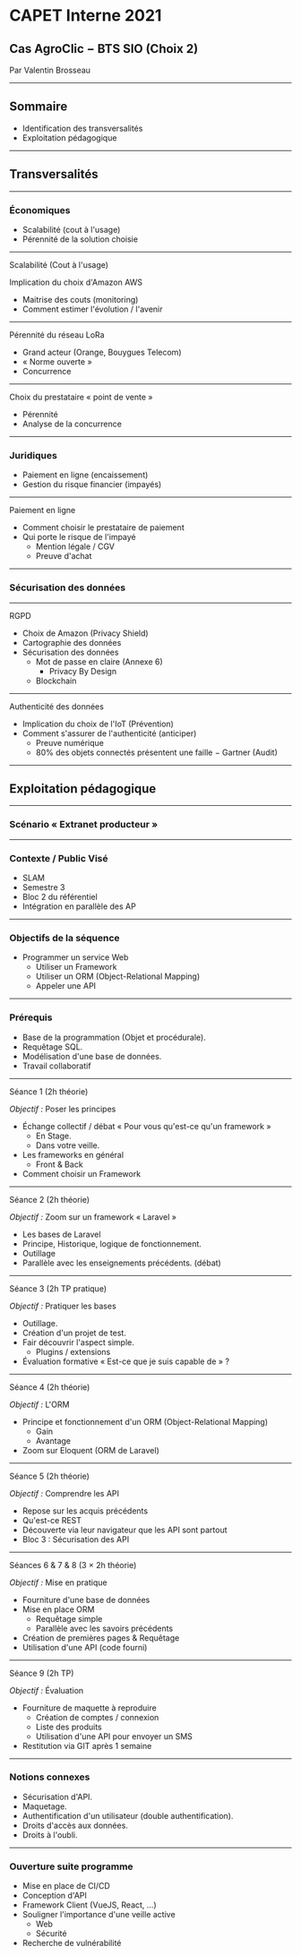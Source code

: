 # CAPET Interne 2021

## Cas AgroClic − BTS SIO (Choix 2)

Par Valentin Brosseau

---

## Sommaire

- Identification des transversalités
- Exploitation pédagogique

---

## Transversalités

---

### Économiques

- Scalabilité (cout à l'usage)
- Pérennité de la solution choisie

---

Scalabilité (Cout à l'usage)

Implication du choix d'Amazon AWS

- Maitrise des couts (monitoring)
- Comment estimer l'évolution / l'avenir

---

Pérennité du réseau LoRa

- Grand acteur (Orange, Bouygues Telecom)
- « Norme ouverte »
- Concurrence

---

Choix du prestataire « point de vente »

- Pérennité
- Analyse de la concurrence

---

### Juridiques

- Paiement en ligne (encaissement)
- Gestion du risque financier (impayés)

---

Paiement en ligne

- Comment choisir le prestataire de paiement
- Qui porte le risque de l'impayé
  - Mention légale / CGV
  - Preuve d'achat

---

### Sécurisation des données

---

RGPD

- Choix de Amazon (Privacy Shield)
- Cartographie des données
- Sécurisation des données
  - Mot de passe en claire (Annexe 6)
    - Privacy By Design
  - Blockchain

---

Authenticité des données

- Implication du choix de l'IoT (Prévention)
- Comment s'assurer de l'authenticité (anticiper)
  - Preuve numérique
  - 80% des objets connectés présentent une faille − Gartner (Audit)

---

## Exploitation pédagogique

---

### Scénario « Extranet producteur »

---

### Contexte / Public Visé

- SLAM
- Semestre 3
- Bloc 2 du référentiel
- Intégration en parallèle des AP

---

### Objectifs de la séquence

- Programmer un service Web
  - Utiliser un Framework
  - Utiliser un ORM (Object-Relational Mapping)
  - Appeler une API

---

### Prérequis

- Base de la programmation (Objet et procédurale).
- Requêtage SQL.
- Modélisation d'une base de données.
- Travail collaboratif

---

Séance 1 (2h théorie)

_Objectif :_ Poser les principes

- Échange collectif / débat « Pour vous qu'est-ce qu'un framework »
  - En Stage.
  - Dans votre veille.
- Les frameworks en général
  - Front & Back
- Comment choisir un Framework

---

Séance 2 (2h théorie)

_Objectif :_ Zoom sur un framework « Laravel »

- Les bases de Laravel
- Principe, Historique, logique de fonctionnement.
- Outillage
- Parallèle avec les enseignements précédents. (débat)

---

Séance 3 (2h TP pratique)

_Objectif :_ Pratiquer les bases

- Outillage.
- Création d'un projet de test.
- Fair découvrir l'aspect simple.
  - Plugins / extensions
- Évaluation formative « Est-ce que je suis capable de » ?

---

Séance 4 (2h théorie)

_Objectif :_ L'ORM

- Principe et fonctionnement d'un ORM (Object-Relational Mapping)
  - Gain
  - Avantage
- Zoom sur Eloquent (ORM de Laravel)

---

Séance 5 (2h théorie)

_Objectif :_ Comprendre les API

- Repose sur les acquis précédents
- Qu'est-ce REST
- Découverte via leur navigateur que les API sont partout
- Bloc 3 : Sécurisation des API

---

Séances 6 & 7 & 8 (3 × 2h théorie)

_Objectif :_ Mise en pratique

- Fourniture d'une base de données
- Mise en place ORM
  - Requêtage simple
  - Parallèle avec les savoirs précédents
- Création de premières pages & Requêtage
- Utilisation d'une API (code fourni)

---

Séance 9 (2h TP)

_Objectif :_ Évaluation

- Fourniture de maquette à reproduire
  - Création de comptes / connexion
  - Liste des produits
  - Utilisation d'une API pour envoyer un SMS
- Restitution via GIT après 1 semaine

---

### Notions connexes

- Sécurisation d'API.
- Maquetage.
- Authentification d'un utilisateur (double authentification).
- Droits d'accès aux données.
- Droits à l'oubli.

---

### Ouverture suite programme

- Mise en place de CI/CD
- Conception d'API
- Framework Client (VueJS, React, …)
- Souligner l'importance d'une veille active
  - Web
  - Sécurité
- Recherche de vulnérabilité

